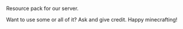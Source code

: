 Resource pack for our server.

Want to use some or all of it? Ask and give credit.
Happy minecrafting!
